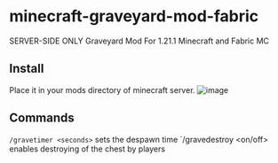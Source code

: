 # minecraft-graveyard-mod-fabric
SERVER-SIDE ONLY Graveyard Mod For 1.21.1 Minecraft and Fabric MC

## Install

Place it in your mods directory of minecraft server.
![image](https://github.com/user-attachments/assets/178fe870-83bc-4612-9baf-a8444a7374a8)


## Commands

`/gravetimer <seconds>` sets the despawn time
`/gravedestroy <on/off> enables destroying of the chest by players
